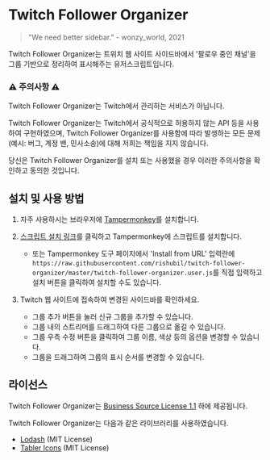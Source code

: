 # Twitch Follower Organizer

> "We need better sidebar."
> \- wonzy_world, 2021

Twitch Follower Organizer는 트위치 웹 사이트 사이드바에서 '팔로우 중인 채널'을 그룹 기반으로 정리하여 표시해주는 유저스크립트입니다.

### ⚠️ 주의사항 ⚠️

Twitch Follower Organizer는 Twitch에서 관리하는 서비스가 아닙니다.

Twitch Follower Organizer는 Twitch에서 공식적으로 허용하지 않는 API 등을 사용하여 구현하였으며, Twitch Follower Organizer를 사용함에 따라 발생하는 모든 문제(예시: 버그, 계정 밴, 민사소송)에 대해 저희는 책임을 지지 않습니다.

당신은 Twitch Follower Organizer를 설치 또는 사용했을 경우 이러한 주의사항을 확인하고 동의한 것입니다.

## 설치 및 사용 방법

1. 자주 사용하시는 브라우저에 [Tampermonkey](https://www.tampermonkey.net/)를 설치합니다.

2. [스크립트 설치 링크](https://raw.githubusercontent.com/rishubil/twitch-follower-organizer/master/twitch-follower-organizer.user.js)를 클릭하고 Tampermonkey에 스크립트를 설치합니다.
    - 또는 Tampermonkey 도구 페이지에서 'Install from URL' 입력란에 `https://raw.githubusercontent.com/rishubil/twitch-follower-organizer/master/twitch-follower-organizer.user.js`를 직접 입력하고 설치 버튼을 클릭하여 설치할 수도 있습니다.

3. Twitch 웹 사이트에 접속하여 변경된 사이드바를 확인하세요.
    - 그룹 추가 버튼을 눌러 신규 그룹을 추가할 수 있습니다.
    - 그룹 내의 스트리머를 드래그하여 다른 그룹으로 옮길 수 있습니다.
    - 그룹 우측 수정 버튼을 클릭하여 그룹 이름, 색상 등의 옵션을 변경할 수 있습니다.
    - 그룹을 드래그하여 그룹의 표시 순서를 변경할 수 있습니다.

## 라이선스

Twitch Follower Organizer는 [Business Source License 1.1](/LICENSE) 하에 제공됩니다.

Twitch Follower Organizer는 다음과 같은 라이브러리를 사용하였습니다.

- [Lodash](https://lodash.com/) (MIT License)
- [Tabler Icons](https://tablericons.com/) (MIT License)